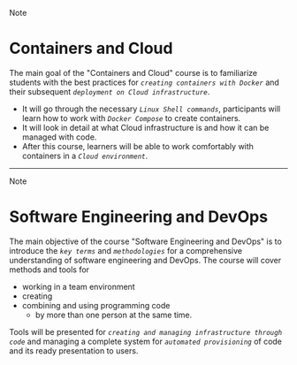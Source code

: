 > [!NOTE]
> # Containers and Cloud
> The main goal of the "Containers and Cloud" course is to familiarize students with the best practices for *`creating containers with Docker`* and their subsequent *`deployment on Cloud infrastructure`*.
> * It will go through the necessary *`Linux Shell commands`*, participants will learn how to work with *`Docker Compose`* to create containers.
> * It will look in detail at what Cloud infrastructure is and how it can be managed with code.
> * After this course, learners will be able to work comfortably with containers in a *`Cloud environment`*.

----

> [!NOTE]
> # Software Engineering and DevOps
> The main objective of the course "Software Engineering and DevOps" is to introduce the *`key terms`* and *`methodologies`* for a comprehensive understanding of software engineering and DevOps. The course will cover methods and tools for
> * working in a team environment
> * creating
> * combining and using programming code
>   * by more than one person at the same time.
>
> Tools will be presented for *`creating and managing infrastructure through code`* and managing a complete system for *`automated provisioning`* of code and its ready presentation to users.

